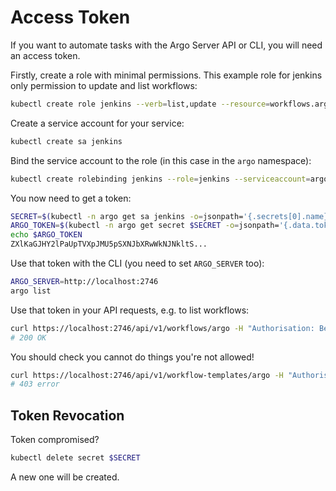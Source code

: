 # Access Token

If you want to automate tasks with the Argo Server API or CLI, you will need an access token. 

Firstly, create a role with minimal permissions. This example role for jenkins only permission to update and list workflows:

```sh
kubectl create role jenkins --verb=list,update --resource=workflows.argoproj.io 
```

Create a service account for your service:

```sh
kubectl create sa jenkins
```

Bind the service account to the role (in this case in the `argo` namespace):

```sh
kubectl create rolebinding jenkins --role=jenkins --serviceaccount=argo:jenkins
```

You now need to get a token:

```sh
SECRET=$(kubectl -n argo get sa jenkins -o=jsonpath='{.secrets[0].name}')
ARGO_TOKEN=$(kubectl -n argo get secret $SECRET -o=jsonpath='{.data.token}' | base64 --decode)
echo $ARGO_TOKEN
ZXlKaGJHY2lPaUpTVXpJMU5pSXNJbXRwWkNJNkltS...
```

Use that token with the CLI (you need to set `ARGO_SERVER` too):

```sh
ARGO_SERVER=http://localhost:2746 
argo list
```

Use that token in your API requests, e.g. to list workflows:

```sh
curl https://localhost:2746/api/v1/workflows/argo -H "Authorisation: Bearer $ARGO_TOKEN"
# 200 OK
```

You should check you cannot do things you're not allowed!

```sh
curl https://localhost:2746/api/v1/workflow-templates/argo -H "Authorisation: Bearer $ARGO_TOKEN"
# 403 error
```

## Token Revocation

Token compromised?

```sh
kubectl delete secret $SECRET
```

A new one will be created.
